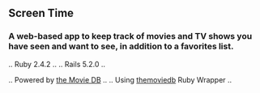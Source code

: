 ## Screen Time 
### A web-based app to keep track of movies and TV shows you have seen and want to see, in addition to a favorites list.

.. Ruby 2.4.2 ..
.. Rails 5.2.0 ..

.. Powered by [the Movie DB](https://www.themoviedb.org) ..
.. Using [themoviedb](https://github.com/ahmetabdi/themoviedb) Ruby Wrapper ..

